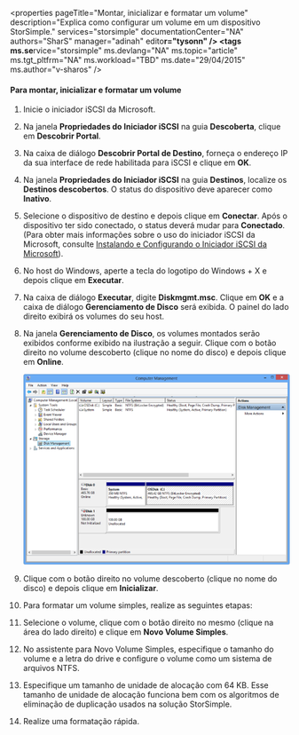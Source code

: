 <properties pageTitle="Montar, inicializar e formatar um volume" description="Explica como configurar um volume em um dispositivo StorSimple." services="storsimple" documentationCenter="NA" authors="SharS" manager="adinah" edito**r="tysonn" /> <tags ms.se**rvice="storsimple" ms.devlang="NA" ms.topic="article" ms.tgt_pltfrm="NA" ms.workload="TBD" ms.date="29/04/2015" ms.author="v-sharos" />

#### Para montar, inicializar e formatar um volume

1. Inicie o iniciador iSCSI da Microsoft.

2. Na janela **Propriedades do Iniciador iSCSI** na guia **Descoberta**, clique em **Descobrir Portal**.

3. Na caixa de diálogo **Descobrir Portal de Destino**, forneça o endereço IP da sua interface de rede habilitada para iSCSI e clique em **OK**.

4. Na janela **Propriedades do Iniciador iSCSI** na guia **Destinos**, localize os **Destinos descobertos**. O status do dispositivo deve aparecer como **Inativo**.

5. Selecione o dispositivo de destino e depois clique em **Conectar**. Após o dispositivo ter sido conectado, o status deverá mudar para **Conectado**. (Para obter mais informações sobre o uso do iniciador iSCSI da Microsoft, consulte [Instalando e Configurando o Iniciador iSCSI da Microsoft][1]).

6. No host do Windows, aperte a tecla do logotipo do Windows + X e depois clique em **Executar**.

7. Na caixa de diálogo **Executar**, digite **Diskmgmt.msc**. Clique em **OK** e a caixa de diálogo **Gerenciamento de Disco** será exibida. O painel do lado direito exibirá os volumes do seu host.

8. Na janela **Gerenciamento de Disco**, os volumes montados serão exibidos conforme exibido na ilustração a seguir. Clique com o botão direito no volume descoberto (clique no nome do disco) e depois clique em **Online**.

     ![Inicializar formatação de volume](./media/storsimple-mount-initialize-format-volume/HCS_InitializeFormatVolume-include.png)

9. Clique com o botão direito no volume descoberto (clique no nome do disco) e depois clique em **Inicializar**.

10. Para formatar um volume simples, realize as seguintes etapas:
  1. Selecione o volume, clique com o botão direito no mesmo (clique na área do lado direito) e clique em **Novo Volume Simples**.
  2. No assistente para Novo Volume Simples, especifique o tamanho do volume e a letra do drive e configure o volume como um sistema de arquivos NTFS.
  3. Especifique um tamanho de unidade de alocação com 64 KB. Esse tamanho de unidade de alocação funciona bem com os algoritmos de eliminação de duplicação usados na solução StorSimple.
  4. Realize uma formatação rápida.

<!--Link references-->
[1]: https://technet.microsoft.com/library/ee338480(WS.10).aspx

<!---HONumber=58_postMigration-->
